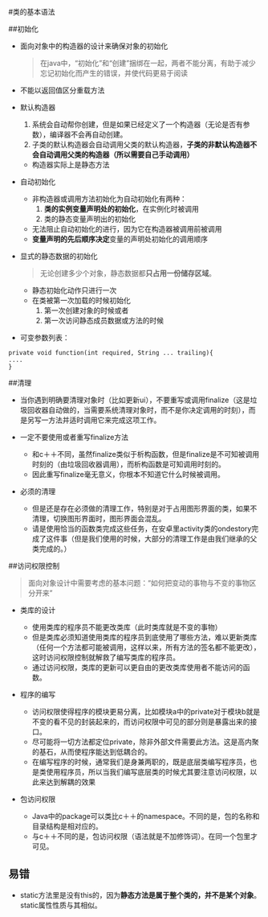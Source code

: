 #类的基本语法


##初始化


- 面向对象中的构造器的设计来确保对象的初始化
    >在java中，“初始化”和“创建”捆绑在一起，两者不能分离，有助于减少忘记初始化而产生的错误，并使代码更易于阅读

- 不能以返回值区分重载方法

- 默认构造器
    1. 系统会自动帮你创建，但是如果已经定义了一个构造器（无论是否有参数），编译器不会再自动创建。
    2. 子类的默认构造器会自动调用父类的默认构造器，**子类的非默认构造器不会自动调用父类的构造器（所以需要自己手动调用）**
	- 构造器实际上是静态方法


- 自动初始化
    - 非构造器或调用方法初始化为自动初始化有两种：
        1. **类的实例变量声明处的初始化**，在实例化时被调用
        2. 类的静态变量声明出的初始化
    - 无法阻止自动初始化的进行，因为它在构造器被调用前被调用
	- **变量声明的先后顺序决定**变量的声明处初始化的调用顺序



- 显式的静态数据的初始化
    >无论创建多少个对象，静态数据都**只占用一份储存区域**。
    - 静态初始化动作只进行一次
    - 在类被第一次加载的时候初始化
        1. 第一次创建对象的时候或者
        2. 第一次访问静态成员数据或方法的时候

- 可变参数列表：
```
private void function(int required, String ... trailing){
....
}
```

##清理

- 当你遇到明确要清理对象时（比如更新ui），不要重写或调用finalize（这是垃圾回收器自动做的，当需要系统清理对象时，而不是你决定调用的时刻），而是另写一方法并适时调用它来完成这项工作。

- 一定不要使用或者重写finalize方法
    - 和c＋＋不同，虽然finalize类似于析构函数，但是finalize是不可知被调用时刻的（由垃圾回收器调用），而析构函数是可知调用时刻的。
    - 因此重写finalize毫无意义，你根本不知道它什么时候被调用。

- 必须的清理
    - 但是还是存在必须做的清理工作，特别是对于占用图形界面的类，如果不清理，切换图形界面时，图形界面会混乱。
    - 请是使用恰当的函数类完成这些任务，在安卓里activity类的ondestory完成了这件事（但是我们使用的时候，大部分的清理工作是由我们继承的父类完成的。）

##访问权限控制

> 面向对象设计中需要考虑的基本问题：“如何把变动的事物与不变的事物区分开来”

- 类库的设计
    - 使用类库的程序员不能更改类库（此时类库就是不变的事物）
    - 但是类库必须知道使用类库的程序员到底使用了哪些方法，难以更新类库（任何一个方法都可能被调用，这样以来，所有方法的签名都不能更改），这时访问权限控制就解救了编写类库的程序员。
    - 通过访问权限，类库的更新可以更自由的更改类库使用者不能访问的函数。

- 程序的编写
    - 访问权限使得程序的模块更易分离，比如模块a中的private对于模块b就是不变的看不见的封装起来的，而访问权限中可见的部分则是暴露出来的接口。
    - 尽可能将一切方法都定位private，除非外部文件需要此方法。这是高内聚的基石，从而使程序能达到低耦合的。
    - 在编写程序的时候，通常我们是身兼两职的，既是底层类编写程序员，也是类使用程序员，所以当我们编写底层类的时候尤其要注意访问权限，以此来达到解耦的效果

- 包访问权限
    - Java中的package可以类比c＋＋的namespace。不同的是，包的名称和目录结构是相对应的。
    - 与c＋＋不同的是，包访问权限（语法就是不加修饰词）。在同一个包里才可见。

    


易错
----

- static方法里是没有this的，因为**静态方法是属于整个类的，并不是某个对象**。static属性性质与其相似。

